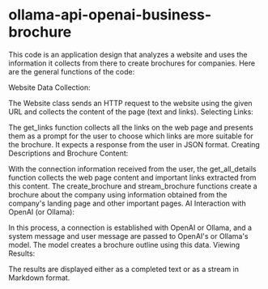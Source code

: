 # ollama-api-openai-business-brochure
This code is an application design that analyzes a website and uses the information it collects from there to create brochures for companies. Here are the general functions of the code:

Website Data Collection:

The Website class sends an HTTP request to the website using the given URL and collects the content of the page (text and links).
Selecting Links:

The get_links function collects all the links on the web page and presents them as a prompt for the user to choose which links are more suitable for the brochure. It expects a response from the user in JSON format.
Creating Descriptions and Brochure Content:

With the connection information received from the user, the get_all_details function collects the web page content and important links extracted from this content.
The create_brochure and stream_brochure functions create a brochure about the company using information obtained from the company's landing page and other important pages.
AI Interaction with OpenAI (or Ollama):

In this process, a connection is established with OpenAI or Ollama, and a system message and user message are passed to OpenAI's or Ollama's model. The model creates a brochure outline using this data.
Viewing Results:

The results are displayed either as a completed text or as a stream in Markdown format.
